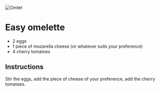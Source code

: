 ![Omlet](https://res.cloudinary.com/swiggy/image/upload/fl_lossy,f_auto,q_auto,w_508,h_320,c_fill/gd4nitpjnycvkxhjymee)

# Easy omelette

* 2 eggs
* 1 piece of mozarella cheese (or whatever suits your preference)
* 4 cherry tomatoes


## Instructions

Stir the eggs, add the piece of cheese of your preference, add the cherry tomatoes.
